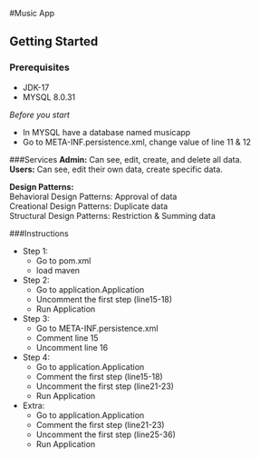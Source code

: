 #Music App
## Getting Started
### Prerequisites  
- JDK-17
- MYSQL 8.0.31  

*Before you start*
- In MYSQL have a database named musicapp
- Go to META-INF.persistence.xml, change value of line 11 & 12

###Services
**Admin:** Can see, edit, create, and delete all data.  
**Users:** Can see, edit their own data, create specific data.

**Design Patterns:**  
Behavioral Design Patterns: Approval of data  
Creational Design Patterns: Duplicate data  
Structural Design Patterns: Restriction & Summing data  

###Instructions
- Step 1: 
  - Go to pom.xml
  - load maven
- Step 2:
  - Go to application.Application
  - Uncomment the first step (line15-18)
  - Run Application
- Step 3:
  - Go to META-INF.persistence.xml
  - Comment line 15
  - Uncomment line 16
- Step 4:
  - Go to application.Application
  - Comment the first step (line15-18)
  - Uncomment the first step (line21-23)
  - Run Application
- Extra:
  - Go to application.Application
  - Comment the first step (line21-23)
  - Uncomment the first step (line25-36)
  - Run Application